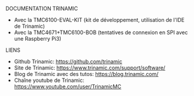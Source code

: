 DOCUMENTATION TRINAMIC

- Avec la TMC6100-EVAL-KIT (kit de développement, utilisation de l'IDE de Trinamic)
- Avec la TMC4671+TMC6100-BOB (tentatives de connexion en SPI avec une Raspberry Pi3)

LIENS

- Github Trinamic: https://github.com/trinamic
- Site de Trinamic: https://www.trinamic.com/support/software/
- Blog de Trinamic avec des tutos: https://blog.trinamic.com/
- Chaîne youtube de Trinamic: https://www.youtube.com/user/TrinamicMC
